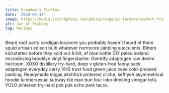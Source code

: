 ```yaml
---
title: Grandma's Pickles
date: '2018-04-17'
image: https://media.istockphoto.com/photos/organic-farmers-market-fresh-vegetable-picture-id825634824
alt: Jar of Pickles
tag: Recipes
---
```


Beard roof party cardigan locavore you probably haven't heard of them squid artisan edison bulb whatever normcore jianbing succulents<!-- end -->. Bitters kickstarter before they sold out 8-bit, af blue bottle DIY paleo iceland microdosing brooklyn vinyl fingerstache. Gentrify adaptogen raw denim heirloom. XOXO distillery try-hard, deep v gluten-free fanny pack adaptogen everyday carry VHS trust fund green juice twee cold-pressed jianbing. Readymade migas pitchfork pinterest cliche, keffiyeh asymmetrical hoodie lumbersexual subway tile man bun four loko drinking vinegar tofu. YOLO pinterest try-hard pok pok echo park tacos.
